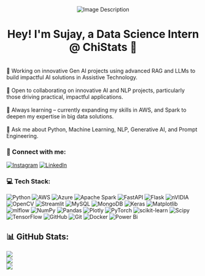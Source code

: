 <p align="center">
    <img src="https://github.com/user-attachments/assets/435af31d-f822-431f-b15e-8efb4f8ded8d" alt="Image Description">
</p>

<h1 align="center"><strong>Hey! I'm Sujay, a Data Science Intern @ ChiStats 🚀</strong></h1><br>🔭 Working on innovative Gen AI projects using advanced RAG and LLMs to build impactful AI solutions in Assistive Technology.<br><br>🤝 Open to collaborating on innovative AI and NLP projects, particularly those driving practical, impactful applications.<br><br>🌱 Always learning – currently expanding my skills in AWS, and Spark to deepen my expertise in big data solutions.<br><br>🚀 Ask me about Python, Machine Learning, NLP, Generative AI, and Prompt Engineering.


### 🔗 Connect with me:
[![Instagram](https://img.shields.io/badge/Instagram-%23E4405F.svg?logo=Instagram&logoColor=white)](https://www.instagram.com/alpha_sujay07/?igsh=aXRwNTRhcHBuc25t)
 [![LinkedIn](https://img.shields.io/badge/LinkedIn-%230077B5.svg?logo=linkedin&logoColor=white)](https://www.linkedin.com/in/sujay-patil10/) 

### 💻 Tech Stack:
![Python](https://img.shields.io/badge/python-3670A0?style=plastic&logo=python&logoColor=ffdd54) ![AWS](https://img.shields.io/badge/AWS-%23FF9900.svg?style=plastic&logo=amazon-aws&logoColor=white) ![Azure](https://img.shields.io/badge/azure-%230072C6.svg?style=plastic&logo=microsoftazure&logoColor=white) ![Apache Spark](https://img.shields.io/badge/Apache%20Spark-FDEE21?style=plastic&logo=apachespark&logoColor=black) ![FastAPI](https://img.shields.io/badge/FastAPI-005571?style=plastic&logo=fastapi) ![Flask](https://img.shields.io/badge/flask-%23000.svg?style=plastic&logo=flask&logoColor=white) ![nVIDIA](https://img.shields.io/badge/cuda-000000.svg?style=plastic&logo=nVIDIA&logoColor=green) ![OpenCV](https://img.shields.io/badge/opencv-%23white.svg?style=plastic&logo=opencv&logoColor=white) ![Streamlit](https://img.shields.io/badge/Streamlit-%23FE4B4B.svg?style=plastic&logo=streamlit&logoColor=white) ![MySQL](https://img.shields.io/badge/mysql-4479A1.svg?style=plastic&logo=mysql&logoColor=white) ![MongoDB](https://img.shields.io/badge/MongoDB-%234ea94b.svg?style=plastic&logo=mongodb&logoColor=white) ![Keras](https://img.shields.io/badge/Keras-%23D00000.svg?style=plastic&logo=Keras&logoColor=white) ![Matplotlib](https://img.shields.io/badge/Matplotlib-%23ffffff.svg?style=plastic&logo=Matplotlib&logoColor=black) ![mlflow](https://img.shields.io/badge/mlflow-%23d9ead3.svg?style=plastic&logo=numpy&logoColor=blue) ![NumPy](https://img.shields.io/badge/numpy-%23013243.svg?style=plastic&logo=numpy&logoColor=white) ![Pandas](https://img.shields.io/badge/pandas-%23150458.svg?style=plastic&logo=pandas&logoColor=white) ![Plotly](https://img.shields.io/badge/Plotly-%233F4F75.svg?style=plastic&logo=plotly&logoColor=white) ![PyTorch](https://img.shields.io/badge/PyTorch-%23EE4C2C.svg?style=plastic&logo=PyTorch&logoColor=white) ![scikit-learn](https://img.shields.io/badge/scikit--learn-%23F7931E.svg?style=plastic&logo=scikit-learn&logoColor=white) ![Scipy](https://img.shields.io/badge/SciPy-%230C55A5.svg?style=plastic&logo=scipy&logoColor=%white) ![TensorFlow](https://img.shields.io/badge/TensorFlow-%23FF6F00.svg?style=plastic&logo=TensorFlow&logoColor=white) ![GitHub](https://img.shields.io/badge/github-%23121011.svg?style=plastic&logo=github&logoColor=white) ![Git](https://img.shields.io/badge/git-%23F05033.svg?style=plastic&logo=git&logoColor=white) ![Docker](https://img.shields.io/badge/docker-%230db7ed.svg?style=plastic&logo=docker&logoColor=white) ![Power Bi](https://img.shields.io/badge/power_bi-F2C811?style=plastic&logo=powerbi&logoColor=black)
## 📊 GitHub Stats:
![](https://github-readme-stats.vercel.app/api?username=Sujay-10&theme=dark&hide_border=false&include_all_commits=true&count_private=true)<br/>
![](https://github-readme-streak-stats.herokuapp.com/?user=Sujay-10&theme=dark&hide_border=false)<br/>
![](https://github-readme-stats.vercel.app/api/top-langs/?username=Sujay-10&theme=dark&hide_border=false&include_all_commits=true&count_private=true&layout=compact)

<!-- Proudly created with GPRM ( https://gprm.itsvg.in ) -->
